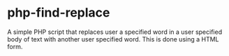 # php-find-replace

A simple PHP script that replaces user a specified word in a user specified body of text with another user specified word. This is done using a HTML form.
